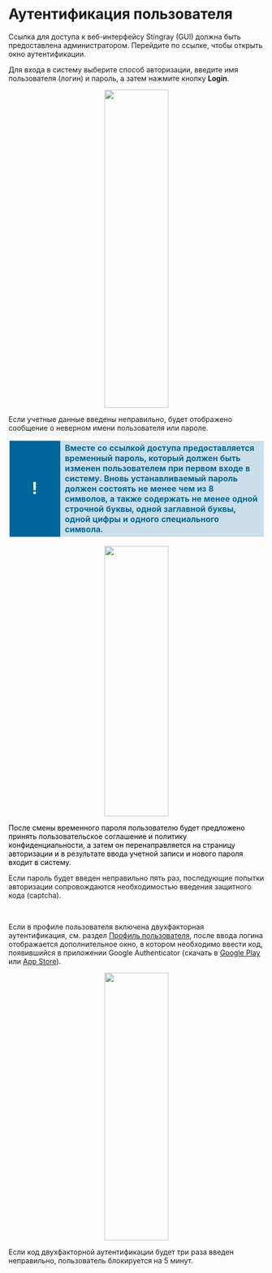<?xml version="1.0" encoding="utf-8" ?>
<!DOCTYPE html>
<html xmlns="http://www.w3.org/1999/xhtml">
<head>
  <meta http-equiv="Content-Type" content="text/html; charset=utf-8" />
  <meta name="generator" content="Adobe RoboHelp 2020" />
  <title>Аутентификация пользователя</title>
  <meta name="topic-status" content="Draft" />
</head>
<body>
  <h1>Аутентификация пользователя</h1>
  <p>Ссылка для доступа к веб-интерфейсу Stingray (GUI) должна быть предоставлена администратором. Перейдите по ссылке, чтобы открыть окно аутентификации.</p>
  <p>Для входа в систему выберите способ авторизации, введите имя пользователя (логин) и пароль, а затем нажмите кнопку <strong>Login</strong>.</p>
  <p style="text-align: center"><img height="626" src="../assets/images/image96.png" width="50%" /></p>
  <p>Если учетные данные введены неправильно, будет отображено сообщение о неверном имени пользователя или пароле.</p>
  <table style="width: 100%;border-width: 1px;border-style: none;border-color: #000000;border-left-width: 1px;border-left-style: none;border-left-color: #000000;border-top-width: 1px;border-top-style: none;border-top-color: #000000;border-right-width: 1px;border-right-style: none;border-right-color: #000000;border-bottom-width: 1px;border-bottom-style: none;border-bottom-color: #000000">
    <colgroup>
      <col style="width: 100px;" />
      <col />
    </colgroup>
    <tbody>
      <tr style="height: 100px;">
        <td style="text-align: center;border-width: 3px;border-style: solid;border-color: transparent;border-left-width: 3px;border-left-style: solid;border-left-color: transparent;border-top-width: 3px;border-top-style: solid;border-top-color: transparent;border-right-width: 3px;border-right-style: solid;border-right-color: transparent;border-bottom-width: 3px;border-bottom-style: solid;border-bottom-color: transparent;background-color: #006699"><span style="font-size:2rem;"><span style="font-weight:bold;"><span style="color:#ffffff;font-size:2rem">!</span></span></span></td>
        <td style="border-width: 3px;border-style: solid;border-color: transparent;border-left-width: 3px;border-left-style: solid;border-left-color: transparent;border-top-width: 3px;border-top-style: solid;border-top-color: transparent;border-right-width: 3px;border-right-style: solid;border-right-color: transparent;border-bottom-width: 3px;border-bottom-style: solid;border-bottom-color: transparent;background-color: rgba(0, 102, 153, 0.20)"><strong style="color: #006699">Вместе со ссылкой доступа предоставляется временный пароль, который должен быть изменен пользователем при первом входе в систему. Вновь устанавливаемый пароль должен состоять не менее чем из 8 символов, а также содержать не менее одной строчной буквы, одной заглавной буквы, одной цифры и одного специального символа.</strong></td>
      </tr>
    </tbody>
  </table>
  <p style="text-align: center"><img height="532" src="../assets/images/image20.png" style="cursor: nesw-resize;" width="50%" /></p>
  <p style="text-align: left"><span style="color:#000000;">После смены временного пароля пользователю будет предложено принять пользовательское соглашение и политику конфиденциальности, а затем он перенаправляется на страницу авторизации и в результате ввода учетной записи и нового пароля входит в систему.</span></p>
  <p style="text-align: left">Если пароль будет введен неправильно пять раз, последующие попытки авторизации сопровождаются необходимостью введения защитного кода (captcha).</p>
  <p style="text-align: left"> </p>
  <p>Если в профиле пользователя включена двухфакторная аутентификация, см. раздел <a data-xref="{title}" href="Profil_polzovatelya.htm">Профиль пользователя</a>, после ввода логина отображается дополнительное окно, в котором необходимо ввести код, появившийся в приложении Google Authenticator (скачать в <a href="https://play.google.com/store/apps/details?id=com.google.android.apps.authenticator2&amp;hl=ru&amp;gl=US">Google Play</a> или <a href="https://apps.apple.com/ru/app/google-authenticator/id388497605">App Store</a>).</p>
  <p style="text-align: center"><img height="527" src="../assets/images/image63.png" width="50%" /></p>
  <p>Если код двухфакторной аутентификации будет три раза введен неправильно, пользователь блокируется на 5 минут.</p>
</body>
</html>